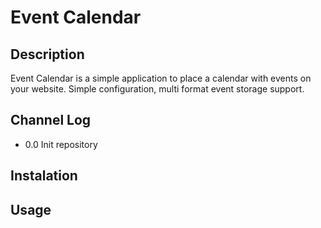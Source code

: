 Event Calendar
=========================

Description
-----------
Event Calendar is a simple application to place a calendar with events on your website. Simple configuration, multi format event storage support.


Channel Log
-----------
* 0.0 Init repository

Instalation
-----------


Usage
-----